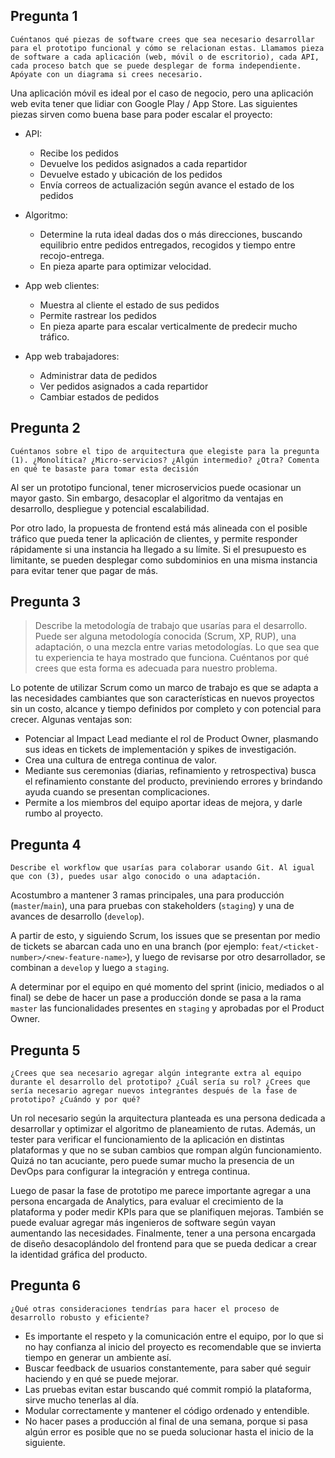 ## Pregunta 1

    Cuéntanos qué piezas de software crees que sea necesario desarrollar para el prototipo funcional y cómo se relacionan estas. Llamamos pieza de software a cada aplicación (web, móvil o de escritorio), cada API, cada proceso batch que se puede desplegar de forma independiente. Apóyate con un diagrama si crees necesario.

Una aplicación móvil es ideal por el caso de negocio, pero una aplicación web evita tener que lidiar con Google Play / App Store. Las siguientes piezas sirven como buena base para poder escalar el proyecto:

- API:

  - Recibe los pedidos
  - Devuelve los pedidos asignados a cada repartidor
  - Devuelve estado y ubicación de los pedidos
  - Envía correos de actualización según avance el estado de los pedidos

- Algoritmo:

  - Determine la ruta ideal dadas dos o más direcciones, buscando equilibrio entre pedidos entregados, recogidos y tiempo entre recojo-entrega.
  - En pieza aparte para optimizar velocidad.

- App web clientes:

  - Muestra al cliente el estado de sus pedidos
  - Permite rastrear los pedidos
  - En pieza aparte para escalar verticalmente de predecir mucho tráfico.

- App web trabajadores:
  - Administrar data de pedidos
  - Ver pedidos asignados a cada repartidor
  - Cambiar estados de pedidos

## Pregunta 2

    Cuéntanos sobre el tipo de arquitectura que elegiste para la pregunta (1). ¿Monolítica? ¿Micro-servicios? ¿Algún intermedio? ¿Otra? Comenta en qué te basaste para tomar esta decisión

Al ser un prototipo funcional, tener microservicios puede ocasionar un mayor gasto. Sin embargo, desacoplar el algoritmo da ventajas en desarrollo, despliegue y potencial escalabilidad.

Por otro lado, la propuesta de frontend está más alineada con el posible tráfico que pueda tener la aplicación de clientes, y permite responder rápidamente si una instancia ha llegado a su límite. Si el presupuesto es limitante, se pueden desplegar como subdominios en una misma instancia para evitar tener que pagar de más.

## Pregunta 3

> Describe la metodología de trabajo que usarías para el desarrollo. Puede ser alguna metodología conocida (Scrum, XP, RUP), una adaptación, o una mezcla entre varias metodologías. Lo que sea que tu experiencia te haya mostrado que funciona. Cuéntanos por qué crees que esta forma es adecuada para nuestro problema.

Lo potente de utilizar Scrum como un marco de trabajo es que se adapta a las necesidades cambiantes que son características en nuevos proyectos sin un costo, alcance y tiempo definidos por completo y con potencial para crecer. Algunas ventajas son:

- Potenciar al Impact Lead mediante el rol de Product Owner, plasmando sus ideas en tickets de implementación y spikes de investigación.
- Crea una cultura de entrega continua de valor.
- Mediante sus ceremonias (diarias, refinamiento y retrospectiva) busca el refinamiento constante del producto, previniendo errores y brindando ayuda cuando se presentan complicaciones.
- Permite a los miembros del equipo aportar ideas de mejora, y darle rumbo al proyecto.

## Pregunta 4

    Describe el workflow que usarías para colaborar usando Git. Al igual que con (3), puedes usar algo conocido o una adaptación.

Acostumbro a mantener 3 ramas principales, una para producción (`master`/`main`), una para pruebas con stakeholders (`staging`) y una de avances de desarrollo (`develop`).

A partir de esto, y siguiendo Scrum, los issues que se presentan por medio de tickets se abarcan cada uno en una branch (por ejemplo: `feat/<ticket-number>/<new-feature-name>`), y luego de revisarse por otro desarrollador, se combinan a `develop` y luego a `staging`.

A determinar por el equipo en qué momento del sprint (inicio, mediados o al final) se debe de hacer un pase a producción donde se pasa a la rama `master` las funcionalidades presentes en `staging` y aprobadas por el Product Owner.

## Pregunta 5

    ¿Crees que sea necesario agregar algún integrante extra al equipo durante el desarrollo del prototipo? ¿Cuál sería su rol? ¿Crees que sería necesario agregar nuevos integrantes después de la fase de prototipo? ¿Cuándo y por qué?

Un rol necesario según la arquitectura planteada es una persona dedicada a desarrollar y optimizar el algoritmo de planeamiento de rutas. Además, un tester para verificar el funcionamiento de la aplicación en distintas plataformas y que no se suban cambios que rompan algún funcionamiento. Quizá no tan acuciante, pero puede sumar mucho la presencia de un DevOps para configurar la integración y entrega continua.

Luego de pasar la fase de prototipo me parece importante agregar a una persona encargada de Analytics, para evaluar el crecimiento de la plataforma y poder medir KPIs para que se planifiquen mejoras. También se puede evaluar agregar más ingenieros de software según vayan aumentando las necesidades. Finalmente, tener a una persona encargada de diseño desacoplándolo del frontend para que se pueda dedicar a crear la identidad gráfica del producto.

## Pregunta 6

    ¿Qué otras consideraciones tendrías para hacer el proceso de desarrollo robusto y eficiente?

- Es importante el respeto y la comunicación entre el equipo, por lo que si no hay confianza al inicio del proyecto es recomendable que se invierta tiempo en generar un ambiente así.
- Buscar feedback de usuarios constantemente, para saber qué seguir haciendo y en qué se puede mejorar.
- Las pruebas evitan estar buscando qué commit rompió la plataforma, sirve mucho tenerlas al día.
- Modular correctamente y mantener el código ordenado y entendible.
- No hacer pases a producción al final de una semana, porque si pasa algún error es posible que no se pueda solucionar hasta el inicio de la siguiente.
